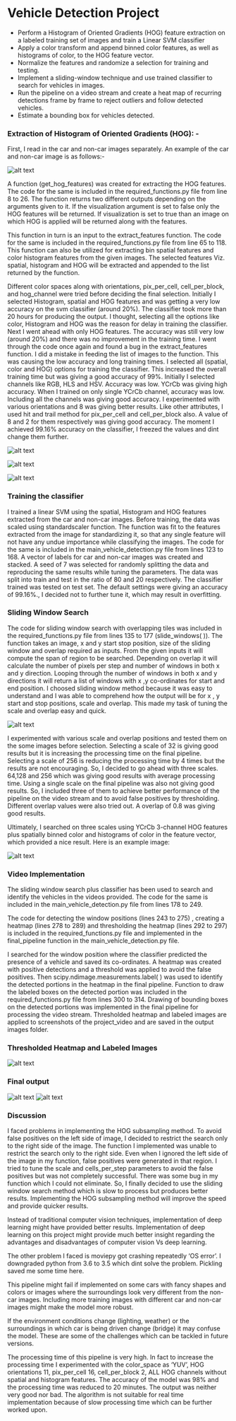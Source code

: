 # Vehicle Detection Project

* Perform a Histogram of Oriented Gradients (HOG) feature extraction on a labeled training set of images and train a Linear SVM classifier
* Apply a color transform and append binned color features, as well as histograms of color, to the HOG feature vector.
* Normalize the features and randomize a selection for training and testing.
* Implement a sliding-window technique and use trained classifier to search for vehicles in images.
* Run the pipeline on a video stream and create a heat map of recurring detections frame by frame to reject outliers and follow detected vehicles.
* Estimate a bounding box for vehicles detected.

### Extraction of Histogram of Oriented Gradients (HOG): -
First, I read in the car and non-car images separately. An example of the car and non-car image is as follows:- 

![alt text](https://github.com/advaitha/CarND-Vehicle-Detection/blob/master/car_not_car.png)

A function (get_hog_features) was created for extracting the HOG features. The code for the same is included in the required_functions.py file from line 8 to 26. The function returns two different outputs depending on the arguments given to it. If the visualization argument is set to false only the HOG features will be returned. If visualization is set to true than an image on which HOG is applied will be returned along with the features.

This function in turn is an input to the extract_features function. The code for the same is included in the required_functions.py file from line 65 to 118. This function can also be utilized for extracting bin spatial features and color histogram features from the given images. The selected features Viz. spatial, histogram and HOG will be extracted and appended to the list returned by the function.


Different color spaces along with orientations, pix_per_cell, cell_per_block, and hog_channel were tried before deciding the final selection. Initially I selected Histogram, spatial and HOG features and was getting a very low accuracy on the svm classifier (around 20%). The classifier took more than 20 hours for producing the output. I thought, selecting all the options like color, Histogram and HOG was the reason for delay in training the classifier. Next I went ahead with only HOG features. The accuracy was still very low (around 20%) and there was no improvement in the training time. I went through the code once again and found a bug in the extract_features function. I did a mistake in feeding the list of images to the function. This was causing the low accuracy and long training times. I selected all (spatial, color and HOG) options for training the classifier. This increased the overall training time but was giving a good accuracy of 99%. Initially I selected channels like RGB, HLS and HSV. Accuracy was low. YCrCb was giving high accuracy. When I trained on only single YCrCb channel, accuracy was low. Including all the channels was giving good accuracy. I experimented with various orientations and 8 was giving better results. Like other attributes, I used hit and trail method for pix_per_cell and cell_per_block also. A value of 8 and 2 for them respectively was giving good accuracy. The moment I achieved 99.16% accuracy on the classifier, I freezed the values and dint change them further.

![alt text](https://github.com/advaitha/CarND-Vehicle-Detection/blob/master/hog_visual.png)

![alt text](https://github.com/advaitha/CarND-Vehicle-Detection/blob/master/color_space.png)

![alt text](https://github.com/advaitha/CarND-Vehicle-Detection/blob/master/color_feature.png)

### Training the classifier

I trained a linear SVM using the spatial, Histogram and HOG features extracted from the car and non-car images. Before training, the data was scaled using standardscaler function. The function was fit to the features extracted from the image for standardizing it, so that any single feature will not have any undue importance while classifying the images. The code for the same is included in the main_vehicle_detection.py file from lines 123 to 168.  A vector of labels for car and non-car images was created and stacked. A seed of 7 was selected for randomly splitting the data and reproducing the same results while tuning the parameters. The data was split into train and test in the ratio of 80 and 20 respectively. The classifier trained was tested on test set. The default settings were giving an accuracy of 99.16%., I decided not to further tune it, which may result in overfitting.

### Sliding Window Search

The code for sliding window search with overlapping tiles was included in the required_functions.py file from lines 135 to 177 (slide_windows( )). The function takes an image, x and y start stop position, size of the sliding window and overlap required as inputs. From the given inputs it will compute the span of region to be searched. Depending on overlap it will calculate the number of pixels per step and number of windows in both x and y direction. Looping through the number of windows in both x and y directions it will return a list of windows with x ,y co-ordinates for start and end position. I choosed sliding window method because it was easy to understand and I was able to comprehend how the output will be for x , y start and stop positions, scale and overlap. This made my task of tuning the scale and overlap easy and quick.

![alt text](https://github.com/advaitha/CarND-Vehicle-Detection/blob/master/sliding_windows.png)

I experimented with various scale and overlap positions and tested them on the some images before selection. Selecting a scale of 32 is giving good results but it is increasing the processing time on the final pipeline. Selecting a scale of 256 is reducing the processing time by 4 times but the results are not encouraging. So, I decided to go ahead with three scales. 64,128 and 256 which was giving good results with average processing time. Using a single scale on the final pipeline was also not giving good results. So, I included three of them to achieve better performance of the pipeline on the video stream and to avoid false positives by thresholding. Different overlap values were also tried out. A overlap of 0.8 was giving good results.  

Ultimately, I searched on three scales using YCrCb 3-channel HOG features plus spatially binned color and histograms of color in the feature vector, which provided a nice result. Here is an example image:

![alt text](https://github.com/advaitha/CarND-Vehicle-Detection/blob/master/output_images/final_output4.jpg)

### Video Implementation

The sliding window search plus classifier has been used to search and identify the vehicles in the videos provided. The code for the same is included in the main_vehicle_detection.py file from lines 178 to 249.

The code for detecting the window positions (lines 243 to 275) , creating a heatmap (lines 278 to 289) and thresholding the heatmap (lines 292 to 297) is included in the required_functions.py file and implemented in the final_pipeline function in the main_vehicle_detection.py file.

I searched for the window position where the classifier predicted the presence of a vehicle and saved its co-ordinates.  A heatmap was created with positive detections and a threshold was applied to avoid the false positives. Then scipy.ndimage.measurements.label( ) was used to identify the detected portions in the heatmap in the final pipeline. Function to draw the labeled boxes on the detected portion was included in the required_functions.py file from lines 300 to 314. Drawing of bounding boxes on the detected portions was implemented in the final pipeline for processing the video stream. Thresholded heatmap and labeled images are applied to screenshots of the project_video and are saved in the output images folder.

### Thresholded Heatmap and Labeled Images
![alt text](https://github.com/advaitha/CarND-Vehicle-Detection/blob/master/heat_label.png)

### Final output

![alt text](https://github.com/advaitha/CarND-Vehicle-Detection/blob/master/output_images/final_output5.jpg)
![alt text](https://github.com/advaitha/CarND-Vehicle-Detection/blob/master/output_images/final_output.jpg)

### Discussion

I faced problems in implementing the HOG subsampling method. To avoid false positives on the left side of image, I decided to restrict the search only to the right side of the image. The function I implemented was unable to restrict the search only to the right side. Even when I ignored the left side of the image in my function, false positives were generated in that region. I tried to tune the scale and cells_per_step parameters to avoid the false positives but was not completely successful. There was some bug in my function which I could not eliminate. So, I finally decided to use the sliding window search method which is slow to process but produces better results. Implementing the HOG subsampling method will improve the speed and provide quicker results.

Instead of traditional computer vision techniques, implementation of deep learning might have provided better results. Implementation of deep learning on this project might provide much better insight regarding the advantages and disadvantages of computer vision Vs deep learning.

The other problem I faced is moviepy got crashing repeatedly ‘OS error’. I downgraded python from 3.6 to 3.5 which dint solve the problem. Pickling saved me some time here.

This pipeline might fail if implemented on some cars with fancy shapes and colors or images where the surroundings look very different from the non-car images. Including more training images with different car and non-car images might make the model more robust.

If the environment conditions change (lighting, weather) or the surroundings in which car is being driven change (bridge) it may confuse the model. These are some of the challenges which can be tackled in future versions.

The processing time of this pipeline is very high. In fact to increase the processing time I experimented with the color_space as ‘YUV’, HOG orientations 11, pix_per_cell 16, cell_per_block 2, ALL HOG channels without spatial and histogram features. The accuracy of the model was 98% and the processing time was reduced to 20 minutes. The output was neither very good nor bad.  The algorithm is not suitable for real time implementation because of slow processing time which can be further worked upon.














 

























